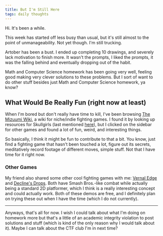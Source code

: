```yaml
---
title: But I'm Still Here
tags: daily thoughts
---
```


Hi. It's been a while.

This week has started off less busy than usual, but it's still almost to the
point of unmanageability. Not yet though. I'm still trucking.

Artober has been a bust. I ended up completing 10 drawings, and severely lack
motivation to finish more. It wasn't the prompts, I liked the prompts, it was
the falling behind and eventually dropping out of the habit.

Math and Computer Science homework has been going very well, feeling good
making very clever solutions to these problems. But I sort of want to do other
stuff besides just Math and Computer Science homework, ya know?

## What Would Be Really Fun (right now at least)

When I'm bored but don't really have time to kill, I've been browsing [The
Mizuumi Wiki](https://wiki.gbl.gg/w/Main_Page), a wiki for niche/indie fighting
games. I found it by looking up resources for Skullgirls (last mentioned
[here](./2020-08-22-skullgirls.html)), but I clicked on the sidebar for other
games and found a lot of fun, weird, and interesting things.

So basically, I think it might be fun to contribute to that a bit. You know,
just find a fighting game that hasn't been touched a lot, figure out its
secrets, meditatively record footage of different moves, simple stuff. Not that
I have time for it right now.

### Other Games

My friend also shared some other cool fighting games with me: [Vernal
Edge](https://plusw.itch.io/vernal-edge-kickstarter-demo) and [Decline's
Drops](https://drazglb.itch.io/declines-drops). Both have Smash Bros.-like
combat while actually being a standard 2D platformer, which I think is a really
interesting concept and could actually work. Both of these demos are free, and
I definitely plan on trying these out when I have the time (which I do not
currently).

<hr/>

Anyways, that's all for now. I wish I could talk about what I'm doing on
homework more but that's a little of an academic integrity violation to post
solutions and stuff (which is kind of the only reason why I would talk about
it). Maybe I can talk about the CTF club I'm in next time?
